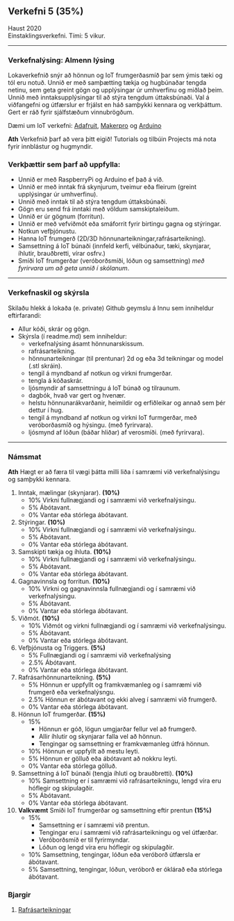 ## Verkefni 5 (35%) 

Haust  2020 <br>
Einstaklingsverkefni.
Tími: 5 vikur.

---

### Verkefnalýsing: Almenn lýsing 

Lokaverkefnið snýr að hönnun og IoT frumgerðasmíð þar sem ýmis tæki og tól eru notuð. Unnið er með samþætting tækja og hugbúnaðar tengda netinu, sem geta greint gögn og upplýsingar úr umhverfinu og miðlað þeim. Unnið með inntaksupplýsingar til að stýra tengdum úttaksbúnaði. 
Val á viðfangefni og útfærslur er frjálst en háð samþykki kennara og verkþáttum. Gert er ráð fyrir sjálfstæðum vinnubrögðum. 

Dæmi um IoT verkefni: [Adafruit](https://learn.adafruit.com/category/internet-of-things-iot?guide_page=2&total_count=224&total_verbiage=total+series-), [Makerpro](https://maker.pro/projects/category/iot?filter=popular) og [Arduino](https://create.arduino.cc/projecthub/products/arduino-iot-cloud)

**Ath** Verkefnið þarf að vera þitt eigið! Tutorials og tilbúin Projects má nota fyrir innblástur og hugmyndir.


### Verkþættir sem þarf að uppfylla:

- Unnið er með RaspberryPi og Arduino ef það á við.
- Unnið er með inntak frá skynjurum, tveimur eða fleirum (greint upplýsingar úr umhverfinu).
- Unnið með inntak til að stýra tengdum úttaksbúnaði.
- Gögn eru send frá inntaki með völdum samskiptaleiðum.
- Unnið er úr gögnum (forritun).
- Unnið er með vefviðmót eða smáforrit fyrir birtingu gagna og stýringar.
- Notkun vefþjónustu.
- Hanna IoT frumgerð (2D/3D hönnunarteikningar,rafrásarteikning).
- Samsettning á IoT búnaði (innfeld kerfi, vélbúnaður, tæki, skynjarar, íhlutir, brauðbretti, vírar osfrv.)
- Smíði IoT frumgerðar (veróborðsmíði, lóðun og samsettning) _með fyrirvara um að geta unnið í skólanum_.

---

### Verkefnaskil og skýrsla

Skilaðu hlekk á lokaða (e. private) Github geymslu á Innu sem inniheldur eftirfarandi:

- Allur kóði, skrár og gögn.
- Skýrsla (í readme.md) sem inniheldur:
  - verkefnalýsing ásamt hönnunarskissum.
  - rafrásarteikning.
  - hönnunarteikningar (til prentunar) 2d og eða 3d teikningar og model (.stl skráin).
  - tengil á myndband af notkun og virkni frumgerðar.
  - tengla á kóðaskrár.
  - ljósmyndir af samsettningu á IoT búnað og tilraunum. 
  - dagbók, hvað var gert og hvenær.
  - helstu hönnunarákvarðanir, heimildir og erfiðleikar og annað sem þér dettur í hug.
  - tengil á myndband af notkun og virkni IoT furmgerðar, með veróborðasmíð og hýsingu. (með fyrirvara).
  - ljósmynd af lóðun (báðar hliðar) af verosmíði. (með fyrirvara).
  
---

### Námsmat

**Ath** Hægt er að færa til vægi þátta milli liða í samræmi við verkefnalýsingu og samþykki kennara.

1. Inntak, mælingar (skynjarar). **(10%)**
   - 10% Virkni fullnægjandi og í samræmi við verkefnalýsingu.
   -  5% Ábótavant.
   -  0% Vantar eða stórlega ábótavant.
1. Stýringar. **(10%)**
   - 10% Virkni fullnægjandi  og í samræmi við verkefnalýsingu.
   -  5% Ábótavant.
   -  0% Vantar eða stórlega ábótavant.
1. Samskipti tækja og íhluta. **(10%)**
   - 10% Virkni fullnægjandi  og í samræmi við verkefnalýsingu.
   -  5% Ábótavant.
   -  0% Vantar eða stórlega ábótavant.
1. Gagnavinnsla og forritun. **(10%)**
   - 10% Virkni og gagnavinnsla fullnægjandi og í samræmi við verkefnalýsingu.
   -  5% Ábótavant.
   -  0% Vantar eða stórlega ábótavant.
1. Viðmót. **(10%)**
   - 10% Viðmót og virkni fullnægjandi og í samræmi við verkefnalýsingu.
   -  5% Ábótavant.
   -  0% Vantar eða stórlega ábótavant.
1. Vefþjónusta og Triggers. **(5%)**
   -  5% Fullnægjandi og í samræmi við verkefnalýsing
   -  2.5% Ábótavant.
   -  0% Vantar eða stórlega ábótavant.
1. Rafrásarhönnunarteikning. **(5%)**
   - 5% Hönnun er uppfyllt og framkvæmanleg og í samræmi við frumgerð eða verkefnalýsngu.
   - 2.5%  Hönnun er ábótavant og ekki alveg í samræmi við frumgerð.
   - 0%  Vantar eða stórlega ábótavant.
1. Hönnun IoT frumgerðar. **(15%)**
   - 15% 
     - Hönnun er góð, lögun umgjarðar fellur vel að frumgerð.
     - Allir íhlutir og skynjarar falla vel að hönnun.
     - Tengingar og samsettning er framkvæmanleg útfrá hönnun.
   - 10% Hönnun er uppfyllt að mestu leyti.
   -  5% Hönnun er gölluð eða ábótavant að nokkru leyti.
   -  0% Vantar eða stórlega gölluð.
1. Samsettning á IoT búnaði (tengja íhluti og brauðbretti). **(10%)**
   - 10% Samsettning er í samræmi við rafrásarteikningu, lengd víra eru hóflegir og skipulagðir.
   - 5%  Ábótavant.  
   - 0%  Vantar eða stórlega ábótavant.
1. **Valkvæmt** Smíði IoT frumgerðar og samsettning eftir prentun **(15%)**
   - 15% 
      - Samsettning er í samræmi við prentun. 
      - Tengingar eru í samræmi við rafrásarteikningu og vel útfærðar.
      - Veróborðsmíð er til fyrirmyndar.
      - Lóðun og lengd víra eru hóflegir og skipulagðir.
   - 10% Samsettning, tengingar, lóðun eða veróborð útfærsla er ábótavant.
   -  5% Samsettning, tengingar, lóðun, veróborð er óklárað eða stórlega ábótavant.

### Bjargir
1. [Rafrásarteikningar](https://github.com/VESM3/H20/blob/master/Verkefni/Verkefni5PottaPlanta.md)   

